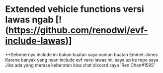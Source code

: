 # Extended vehicle functions versi lawas ngab [!(https://github.com/renodwi/evf-include-lawas)]
**Sebenernya include ini bukan buatan saya namun buatan Emmet-Jones
Karena banyak yang nyari include evf versi lawas ini, saya up ke repo saya
Jika ada yang merasa keberatan bisa chat discord saya 'Ren Chan#1595'
